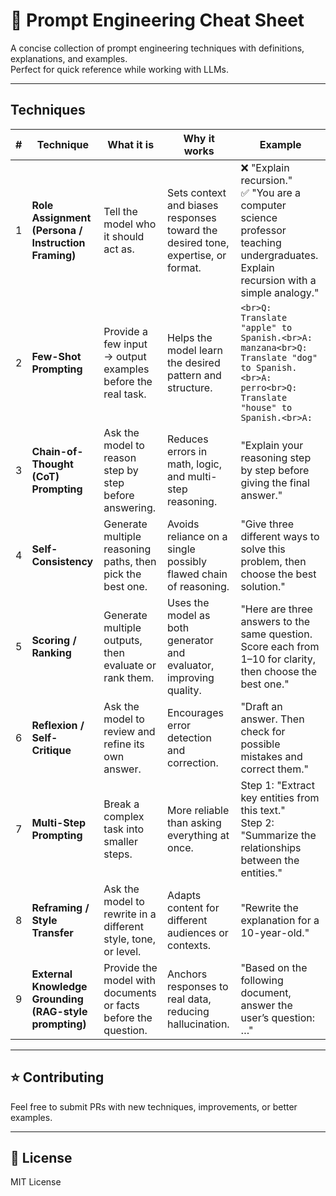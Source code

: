 # 📘 Prompt Engineering Cheat Sheet

A concise collection of prompt engineering techniques with definitions, explanations, and examples.  
Perfect for quick reference while working with LLMs.

---

## Techniques

| # | Technique | What it is | Why it works | Example |
|---|-----------|------------|--------------|---------|
| 1 | **Role Assignment (Persona / Instruction Framing)** | Tell the model who it should act as. | Sets context and biases responses toward the desired tone, expertise, or format. | ❌ "Explain recursion."<br>✅ "You are a computer science professor teaching undergraduates. Explain recursion with a simple analogy." |
| 2 | **Few-Shot Prompting** | Provide a few input → output examples before the real task. | Helps the model learn the desired pattern and structure. | ```<br>Q: Translate "apple" to Spanish.<br>A: manzana<br>Q: Translate "dog" to Spanish.<br>A: perro<br>Q: Translate "house" to Spanish.<br>A:``` |
| 3 | **Chain-of-Thought (CoT) Prompting** | Ask the model to reason step by step before answering. | Reduces errors in math, logic, and multi-step reasoning. | "Explain your reasoning step by step before giving the final answer." |
| 4 | **Self-Consistency** | Generate multiple reasoning paths, then pick the best one. | Avoids reliance on a single possibly flawed chain of reasoning. | "Give three different ways to solve this problem, then choose the best solution." |
| 5 | **Scoring / Ranking** | Generate multiple outputs, then evaluate or rank them. | Uses the model as both generator and evaluator, improving quality. | "Here are three answers to the same question. Score each from 1–10 for clarity, then choose the best one." |
| 6 | **Reflexion / Self-Critique** | Ask the model to review and refine its own answer. | Encourages error detection and correction. | "Draft an answer. Then check for possible mistakes and correct them." |
| 7 | **Multi-Step Prompting** | Break a complex task into smaller steps. | More reliable than asking everything at once. | Step 1: "Extract key entities from this text."<br>Step 2: "Summarize the relationships between the entities." |
| 8 | **Reframing / Style Transfer** | Ask the model to rewrite in a different style, tone, or level. | Adapts content for different audiences or contexts. | "Rewrite the explanation for a 10-year-old." |
| 9 | **External Knowledge Grounding (RAG-style prompting)** | Provide the model with documents or facts before the question. | Anchors responses to real data, reducing hallucination. | "Based on the following document, answer the user’s question: …" |

---

## ⭐ Contributing
Feel free to submit PRs with new techniques, improvements, or better examples.

---

## 📜 License
MIT License

